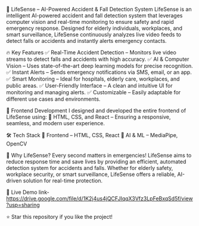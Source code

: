 🚀 LifeSense – AI-Powered Accident & Fall Detection System
LifeSense is an intelligent AI-powered accident and fall detection system that leverages computer vision and real-time monitoring to ensure safety and rapid emergency response. Designed for elderly individuals, workplaces, and smart surveillance, LifeSense continuously analyzes live video feeds to detect falls or accidents and instantly alerts emergency contacts.

🔥 Key Features
✅ Real-Time Accident Detection – Monitors live video streams to detect falls and accidents with high accuracy.
✅ AI & Computer Vision – Uses state-of-the-art deep learning models for precise recognition.
✅ Instant Alerts – Sends emergency notifications via SMS, email, or an app.
✅ Smart Monitoring – Ideal for hospitals, elderly care, workplaces, and public areas.
✅ User-Friendly Interface – A clean and intuitive UI for monitoring and managing alerts.
✅ Customizable – Easily adaptable for different use cases and environments.

🎨 Frontend Development
I designed and developed the entire frontend of LifeSense using:
🔹 HTML, CSS, and React – Ensuring a responsive, seamless, and modern user experience.

🛠️ Tech Stack
🔹 Frontend – HTML, CSS, React
🔹 AI & ML – MediaPipe, OpenCV

🎯 Why LifeSense?
Every second matters in emergencies! LifeSense aims to reduce response time and save lives by providing an efficient, automated detection system for accidents and falls. Whether for elderly safety, workplace security, or smart surveillance, LifeSense offers a reliable, AI-driven solution for real-time protection.

🔗 Live Demo
link- https://drive.google.com/file/d/1K2j4us4jQCFJIqqX3Vfz3LpFeBxqSd5f/view?usp=sharing

⭐ Star this repository if you like the project!
